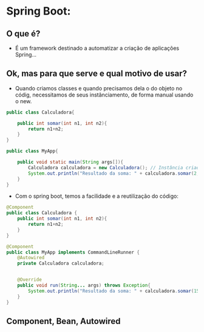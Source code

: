 # Spring Boot:

## O que é?

- É um framework destinado a automatizar a criação de aplicações Spring...

## Ok, mas para que serve e qual motivo de usar?

- Quando criamos classes e quando precisamos dela o do objeto no códig, necessitamos de seus instânciamento, de forma manual usando o new.

```java
public class Calculadora{

    public int somar(int n1, int n2){
        return n1+n2;
    }
}

public class MyApp{

    public void static main(String args[]){
        Calculadora calculadora = new Calculadora(); // Instância criada
        System.out.println("Resultado da soma: " + calculadora.somar(2,5));
    }
}

```

- Com o spring boot, temos a facilidade e a reutilização do código:

```java
@Component
public class Calculadora {
    public int somar(int n1, int n2){
        return n1+n2;
    }
}

@Component
public class MyApp implements CommandLineRunner {
    @Autowired
    private Calculadora calculadora;


    @Override
    public void run(String... args) throws Exception{
        System.out.println("Resultado da soma: " + calculadora.somar(15,7));
    }
}

```

## Component, Bean, Autowired

